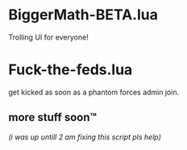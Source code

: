 # BiggerMath-BETA.lua
Trolling UI for everyone!

# Fuck-the-feds.lua
get kicked as soon as a phantom forces admin join.

more stuff soon™
----------------
*(i was up untill 2 am fixing this script pls help)*
